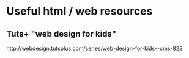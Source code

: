 # Useful html / web resources

## Tuts+ "web design for kids"
http://webdesign.tutsplus.com/series/web-design-for-kids--cms-823 